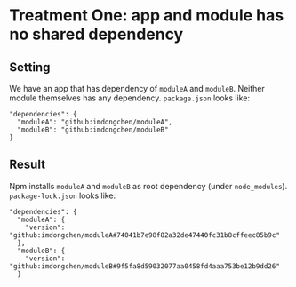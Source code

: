 # Treatment One: app and module has no shared dependency

## Setting
We have an app that has dependency of `moduleA` and `moduleB`. Neither module themselves has any dependency. `package.json` looks like:

```
"dependencies": {
  "moduleA": "github:imdongchen/moduleA",
  "moduleB": "github:imdongchen/moduleB"
}
```

## Result
Npm installs `moduleA` and `moduleB` as root dependency (under `node_modules`). `package-lock.json` looks like:

```
"dependencies": {
  "moduleA": {
    "version": "github:imdongchen/moduleA#74041b7e98f82a32de47440fc31b8cffeec85b9c"
  },
  "moduleB": {
    "version": "github:imdongchen/moduleB#9f5fa8d59032077aa0458fd4aaa753be12b9dd26"
  }
```

